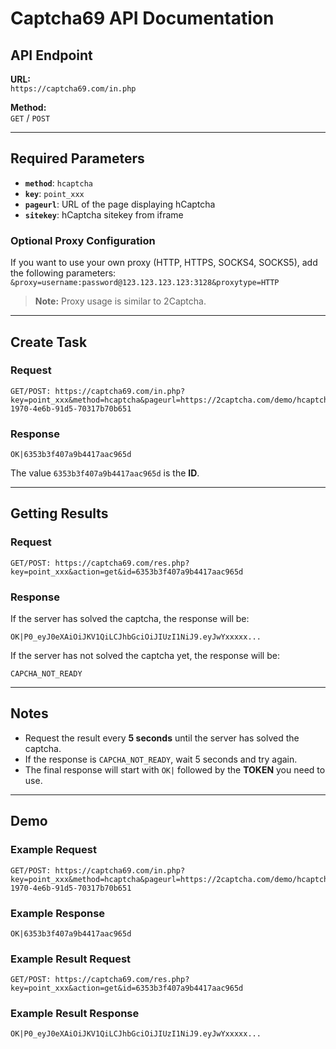 
# Captcha69 API Documentation

## API Endpoint

**URL:**  
`https://captcha69.com/in.php`  

**Method:**  
`GET` / `POST`

---

## Required Parameters

- **`method`**: `hcaptcha`  
- **`key`**: `point_xxx`  
- **`pageurl`**: URL of the page displaying hCaptcha  
- **`sitekey`**: hCaptcha sitekey from iframe  

### Optional Proxy Configuration

If you want to use your own proxy (HTTP, HTTPS, SOCKS4, SOCKS5), add the following parameters:  
`&proxy=username:password@123.123.123.123:3128&proxytype=HTTP`

> **Note:** Proxy usage is similar to 2Captcha.

---

## Create Task

### Request
```plaintext
GET/POST: https://captcha69.com/in.php?key=point_xxx&method=hcaptcha&pageurl=https://2captcha.com/demo/hcaptcha&sitekey=3ceb8624-1970-4e6b-91d5-70317b70b651
```

### Response
```plaintext
OK|6353b3f407a9b4417aac965d
```

The value `6353b3f407a9b4417aac965d` is the **ID**.

---

## Getting Results

### Request
```plaintext
GET/POST: https://captcha69.com/res.php?key=point_xxx&action=get&id=6353b3f407a9b4417aac965d
```

### Response
If the server has solved the captcha, the response will be:  
```plaintext
OK|P0_eyJ0eXAiOiJKV1QiLCJhbGciOiJIUzI1NiJ9.eyJwYxxxxx...
```

If the server has not solved the captcha yet, the response will be:  
```plaintext
CAPCHA_NOT_READY
```

---

## Notes

- Request the result every **5 seconds** until the server has solved the captcha.
- If the response is `CAPCHA_NOT_READY`, wait 5 seconds and try again.
- The final response will start with `OK|` followed by the **TOKEN** you need to use.

---

## Demo

### Example Request
```plaintext
GET/POST: https://captcha69.com/in.php?key=point_xxx&method=hcaptcha&pageurl=https://2captcha.com/demo/hcaptcha&sitekey=3ceb8624-1970-4e6b-91d5-70317b70b651
```

### Example Response
```plaintext
OK|6353b3f407a9b4417aac965d
```

### Example Result Request
```plaintext
GET/POST: https://captcha69.com/res.php?key=point_xxx&action=get&id=6353b3f407a9b4417aac965d
```

### Example Result Response
```plaintext
OK|P0_eyJ0eXAiOiJKV1QiLCJhbGciOiJIUzI1NiJ9.eyJwYxxxxx...
```
